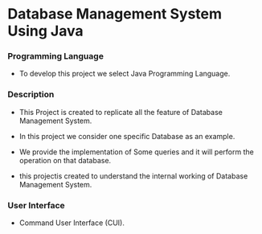 # Database Management System Using Java

<h3 align="left">Programming Language</h3>

- To develop this project we select Java Programming Language.

<h3 align="left">Description</h3> 

- This Project is created to replicate all the feature of Database Management System. 

- In this project we consider one specific Database as an example.

- We provide the implementation of Some queries and it will perform
the operation on that database.

- this projectis created to understand the internal working of Database
Management System.

<h3 align="left">User Interface</h3> 

- Command User Interface (CUI). 
